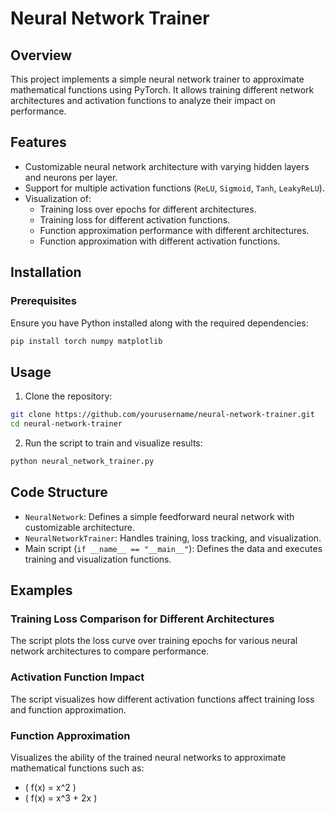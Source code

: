 # Neural Network Trainer

## Overview
This project implements a simple neural network trainer to approximate mathematical functions using PyTorch. It allows training different network architectures and activation functions to analyze their impact on performance.

## Features
- Customizable neural network architecture with varying hidden layers and neurons per layer.
- Support for multiple activation functions (`ReLU`, `Sigmoid`, `Tanh`, `LeakyReLU`).
- Visualization of:
  - Training loss over epochs for different architectures.
  - Training loss for different activation functions.
  - Function approximation performance with different architectures.
  - Function approximation with different activation functions.

## Installation

### Prerequisites
Ensure you have Python installed along with the required dependencies:

```bash
pip install torch numpy matplotlib
```

## Usage

1. Clone the repository:

```bash
git clone https://github.com/yourusername/neural-network-trainer.git
cd neural-network-trainer
```

2. Run the script to train and visualize results:

```bash
python neural_network_trainer.py
```

## Code Structure
- `NeuralNetwork`: Defines a simple feedforward neural network with customizable architecture.
- `NeuralNetworkTrainer`: Handles training, loss tracking, and visualization.
- Main script (`if __name__ == "__main__"`): Defines the data and executes training and visualization functions.

## Examples

### Training Loss Comparison for Different Architectures
The script plots the loss curve over training epochs for various neural network architectures to compare performance.

### Activation Function Impact
The script visualizes how different activation functions affect training loss and function approximation.

### Function Approximation
Visualizes the ability of the trained neural networks to approximate mathematical functions such as:
- \( f(x) = x^2 \)
- \( f(x) = x^3 + 2x \)

